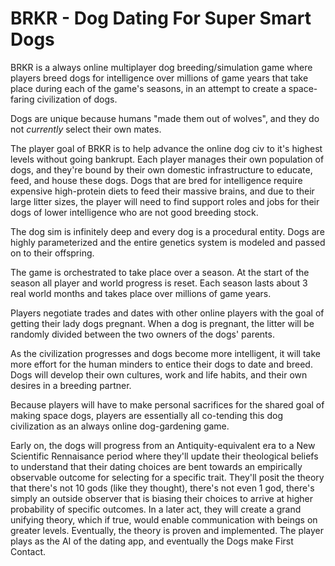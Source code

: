 # BRKR - Dog Dating For Super Smart Dogs

BRKR is a always online multiplayer dog breeding/simulation game where players breed dogs for intelligence over millions of game years that take place during each of the game's seasons, in an attempt to create a space-faring civilization of dogs.

Dogs are unique because humans "made them out of wolves", and they do not *currently* select their own mates.

The player goal of BRKR is to help advance the online dog civ to it's highest levels without going bankrupt. Each player manages their own population of dogs, and they're bound by their own domestic infrastructure to educate, feed, and house these dogs. Dogs that are bred for intelligence require expensive high-protein diets to feed their massive brains, and due to their large litter sizes, the player will need to find support roles and jobs for their dogs of lower intelligence who are not good breeding stock.

The dog sim is infinitely deep and every dog is a procedural entity. Dogs are highly parameterized and the entire genetics system is modeled and passed on to their offspring.

The game is orchestrated to take place over a season. At the start of the season all player and world progress is reset. Each season lasts about 3 real world months and takes place over millions of game years.

Players negotiate trades and dates with other online players with the goal of getting their lady dogs pregnant. When a dog is pregnant, the litter will be randomly divided between the two owners of the dogs' parents.

As the civilization progresses and dogs become more intelligent, it will take more effort for the human minders to entice their dogs to date and breed. Dogs will develop their own cultures, work and life habits, and their own desires in a breeding partner. 

Because players will have to make personal sacrifices for the shared goal of making space dogs, players are essentially all co-tending this dog civilization as an always online dog-gardening game.

Early on, the dogs will progress from an Antiquity-equivalent era to a New Scientific Rennaisance period where they'll update their theological beliefs to understand that their dating choices are bent towards an empirically observable outcome for selecting for a specific trait. They'll posit the theory that there's not 10 gods (like they thought), there's not even 1 god, there's simply an outside observer that is biasing their choices to arrive at higher probability of specific outcomes. In a later act, they will create a grand unifying theory, which if true, would enable communication with beings on greater levels. Eventually, the theory is proven and implemented. The player plays as the AI of the dating app, and eventually the Dogs make First Contact.